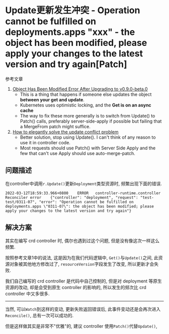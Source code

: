 # Update更新发生冲突 - Operation cannot be fulfilled on deployments.apps "xxx" - the object has been modified, please apply your changes to the latest version and try again[Patch]

参考文章

1. [Object Has Been Modified Error After Upgrading to v0.9.0-beta.0](https://github.com/kubernetes-sigs/controller-runtime/issues/1509)
    - This is a thing that happens if someone else updates the object **between your get and update**. 
    - Kubernetes uses optimistic locking, and the **Get is on an async cache**
    - The way to fix these more generally is to switch from Update() to Patch() calls, preferably server-side-apply if possible but failing that a MergeFrom patch might suffice.
2. [How to elegantly solve the update conflict problem](https://github.com/kubernetes-sigs/controller-runtime/issues/1748)
    - Better solution, stop using Update(). I can't think of any reason to use it in controller code. 
    - Most requests should use Patch() with Server Side Apply and the few that can't use Apply should use auto-merge-patch.

## 问题描述

在controller中调用`r.Update()`更新`Deployment`类型资源时, 频繁出现下面的错误.

```log
2022-03-12T18:59:33.966+0800	ERROR	controller-runtime.controller	Reconciler error	{"controller": "deployment", "request": "test-test/0311-07", "error": "Operation cannot be fulfilled on deployments.apps \"0311-07\": the object has been modified; please apply your changes to the latest version and try again"}
```

## 解决方案

其实在编写 crd controller 时, 偶尔也遇到过这个问题, 但是没有像这次一样这么频繁. 

按照参考文章1中的说法, 这是因为在我们代码逻辑中, `Get()`与`Update()`之间, 此资源对象被其他地方修改过了, `resourceVersion`字段发生了改变, 所以更新才会失败.

我们自己编写的 crd controller 是代码中自己控制的, 但是对 deployment 等原生资源的改动, 却是会受到原生 controller 的影响的, 所以发生的频次比 crd controller 中又多很多.

------

当然, 可以`Watch`到这样的变动, 更新失败返回错误后, 此事件变动还是会再次进入`Reconcile()`, 总有一次可以成功的.

但是这样做其实是非常不"优雅"的, 建议 controller 使用`Patch()`代替`Update()`, 